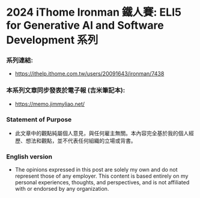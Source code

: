 # 2024 iThome Ironman 鐵人賽: ELI5 for Generative AI and Software Development 系列

### 系列連結:
- https://ithelp.ithome.com.tw/users/20091643/ironman/7438

### 本系列文章同步發表於電子報 (吉米筆記本):
-  https://memo.jimmyliao.net/


### Statement of Purpose

- 此文章中的觀點純屬個人意見，與任何雇主無關。本內容完全基於我的個人經歷、想法和觀點，並不代表任何組織的立場或背書。

### English version
- The opinions expressed in this post are solely my own and do not represent those of any employer. This content is based entirely on my personal experiences, thoughts, and perspectives, and is not affiliated with or endorsed by any organization.


